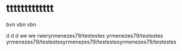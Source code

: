 # ttttttttttttt
bvn
vbn
vbn

d
d
d
we
we
rweryrmenezes79/testestes
yrmenezes79/testestes
yrmenezes79/testestesyrmenezes79/testestesyrmenezes79/testestes

